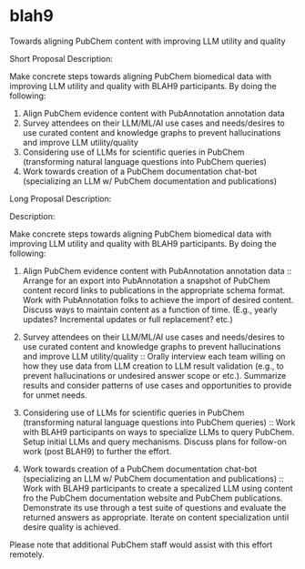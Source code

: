 # blah9
Towards aligning PubChem content with improving LLM utility and quality

Short Proposal Description:

Make concrete steps towards aligning PubChem biomedical data with improving LLM utility and quality with BLAH9 participants.  By doing the following: 
1. Align PubChem evidence content with PubAnnotation annotation data
2. Survey attendees on their LLM/ML/AI use cases and needs/desires to use curated content and knowledge graphs to prevent hallucinations and improve LLM utility/quality
3. Considering use of LLMs for scientific queries in PubChem  (transforming natural language questions into PubChem queries)
4. Work towards creation of a PubChem documentation chat-bot (specializing an LLM w/ PubChem documentation and publications)


Long Proposal Description:

Description:

Make concrete steps towards aligning PubChem biomedical data with improving LLM utility and quality with BLAH9 participants.  By doing the following: 
1. Align PubChem evidence content with PubAnnotation annotation data
 :: Arrange for an export into PubAnnotation a snapshot of PubChem content record links to publications in the appropriate schema format.  Work with PubAnnotation folks to achieve the import of desired content.  Discuss ways to maintain content as a function of time.  (E.g., yearly updates?  Incremental updates or full replacement?  etc.)

2. Survey attendees on their LLM/ML/AI use cases and needs/desires to use curated content and knowledge graphs to prevent hallucinations and improve LLM utility/quality
 :: Orally interview each team willing on how they use data from LLM creation to LLM result validation (e.g., to prevent hallucinations or undesired answer scope or etc.).  Summarize results and consider patterns of use cases and opportunities to provide for unmet needs.

3. Considering use of LLMs for scientific queries in PubChem  (transforming natural language questions into PubChem queries)
 :: Work with BLAH9 participants on ways to specialize LLMs to query PubChem.  Setup initial LLMs and query mechanisms.  Discuss plans for follow-on work (post BLAH9) to further the effort.

4. Work towards creation of a PubChem documentation chat-bot (specializing an LLM w/ PubChem documentation and publications)
 :: Work with BLAH9 participants to create a specalized LLM using content fro the PubChem documentation website and PubChem publications.  Demonstrate its use through a test suite of questions and evaluate the returned answers as appropriate.  Iterate on content specialization until desire quality is achieved.

Please note that additional PubChem staff would assist with this effort remotely.
